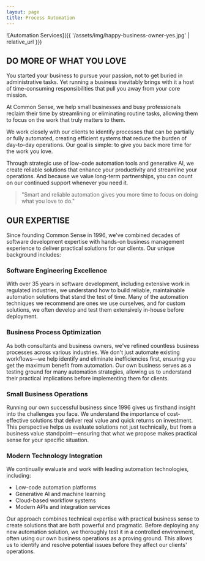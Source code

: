 ```yaml
---
layout: page
title: Process Automation
---
```


![Automation Services]({{ '/assets/img/happy-business-owner-yes.jpg' | relative_url }})

## DO MORE OF WHAT YOU LOVE

You started your business to pursue your passion, not to get buried in
administrative tasks. Yet running a business inevitably brings with it
a host of time-consuming responsibilities that pull you away from your
core mission.

At Common Sense, we help small businesses and busy professionals
reclaim their time by streamlining or eliminating routine tasks,
allowing them to focus on the work that truly matters to them.

We work closely with our clients to identify processes that can be
partially or fully automated, creating efficient systems that reduce
the burden of day-to-day operations. Our goal is simple: to give you
back more time for the work you love.

Through strategic use of low-code automation tools and generative AI,
we create reliable solutions that enhance your productivity and
streamline your operations. And because we value long-term
partnerships, you can count on our continued support whenever you need
it.

> "Smart and reliable automation gives you more time to focus on doing what you love to do."

## OUR EXPERTISE

Since founding Common Sense in 1996, we've combined decades of
software development expertise with hands-on business management
experience to deliver practical solutions for our clients. Our unique
background includes:

### Software Engineering Excellence

With over 35 years in software development, including extensive work
in regulated industries, we understand how to build reliable,
maintainable automation solutions that stand the test of time. Many of
the automation techniques we recommend are ones we use ourselves, and
for custom solutions, we often develop and test them extensively
in-house before deployment.

### Business Process Optimization

As both consultants and business owners, we've refined countless
business processes across various industries. We don't just automate
existing workflows—we help identify and eliminate inefficiencies
first, ensuring you get the maximum benefit from automation. Our own
business serves as a testing ground for many automation strategies,
allowing us to understand their practical implications before
implementing them for clients.

### Small Business Operations

Running our own successful business since 1996 gives us firsthand
insight into the challenges you face. We understand the importance of
cost-effective solutions that deliver real value and quick returns on
investment. This perspective helps us evaluate solutions not just
technically, but from a business value standpoint—ensuring that what
we propose makes practical sense for your specific situation.

### Modern Technology Integration

We continually evaluate and work with leading automation technologies,
including:

  - Low-code automation platforms
  - Generative AI and machine learning
  - Cloud-based workflow systems
  - Modern APIs and integration services

Our approach combines technical expertise with practical business
sense to create solutions that are both powerful and pragmatic. Before
deploying any new automation solution, we thoroughly test it in a
controlled environment, often using our own business operations as a
proving ground. This allows us to identify and resolve potential
issues before they affect our clients' operations.
